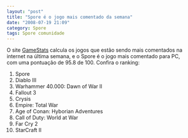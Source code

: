 ```yaml
---
layout: "post"
title: "Spore é o jogo mais comentado da semana"
date: "2008-07-19 21:09"
category: Spore
tags: Spore comunidade
---
```


O site [GameStats](http://www.gamestats.com/index/gpm/pc.html) calcula os jogos que estão sendo mais comentados na internet na última semana, e o Spore é o jogo mais comentado para PC, com uma pontuação de 95.8 de 100. Confira o ranking:

1. Spore
2. Diablo III
3. Warhammer 40.000: Dawn of War II
4. Fallout 3
5. Crysis
6. Empire: Total War
7. Age of Conan: Hyborian Adventures
8. Call of Duty: World at War
9. Far Cry 2
10. StarCraft II
